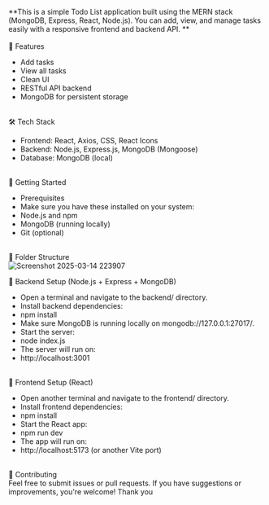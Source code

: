 **This is a simple Todo List application built using the MERN stack (MongoDB, Express, React, Node.js). You can add, view, and manage tasks easily with a responsive frontend and backend API.
** <br><br>
🌟 Features<br>
- Add tasks<br>
- View all tasks<br>
- Clean UI<br>
- RESTful API backend<br>
- MongoDB for persistent storage<br><br>

🛠️ Tech Stack<br>
- Frontend: React, Axios, CSS, React Icons<br>
- Backend: Node.js, Express.js, MongoDB (Mongoose)<br>
- Database: MongoDB (local)<br><br>

🚀 Getting Started<br>
- Prerequisites<br>
- Make sure you have these installed on your system:<br>
- Node.js and npm<br>
- MongoDB (running locally)<br>
- Git (optional)<br><br>

📂 Folder Structure<br>
![Screenshot 2025-03-14 223907](https://github.com/user-attachments/assets/80f0b489-c172-497e-9029-0ea24796c02c)<br>


🔧 Backend Setup (Node.js + Express + MongoDB)<br>
- Open a terminal and navigate to the backend/ directory.<br>
- Install backend dependencies:<br>
- npm install<br>
- Make sure MongoDB is running locally on mongodb://127.0.0.1:27017/.<br>
- Start the server:<br>
- node index.js<br>
- The server will run on:<br>
- http://localhost:3001<br><br>

🎨 Frontend Setup (React)<br>
- Open another terminal and navigate to the frontend/ directory.<br>
- Install frontend dependencies:<br>
- npm install<br>
- Start the React app:<br>
- npm run dev<br>
- The app will run on:<br>
- http://localhost:5173 (or another Vite port)<br><br>

🤝 Contributing<br>
Feel free to submit issues or pull requests. If you have suggestions or improvements, you're welcome!
Thank you

